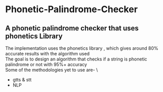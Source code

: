 # Phonetic-Palindrome-Checker
## A phonetic palindrome checker that uses phonetics Library
The implementation uses the phonetics library , which gives around 80% accurate results with the algorithm used\
The goal is to design an algorithm that checks if a string is phonetic palindrome or not with 95%+ accuracy\
Some of the methodologies yet to use are- \
* gtts & stt
* NLP
  
